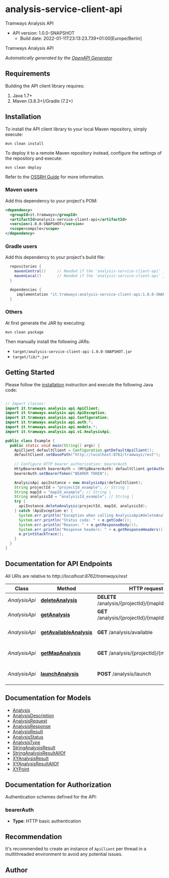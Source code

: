 # analysis-service-client-api

Tramways Analysis API
- API version: 1.0.0-SNAPSHOT
  - Build date: 2022-01-11T23:13:23.739+01:00[Europe/Berlin]

Tramways Analysis API


*Automatically generated by the [OpenAPI Generator](https://openapi-generator.tech)*


## Requirements

Building the API client library requires:
1. Java 1.7+
2. Maven (3.8.3+)/Gradle (7.2+)

## Installation

To install the API client library to your local Maven repository, simply execute:

```shell
mvn clean install
```

To deploy it to a remote Maven repository instead, configure the settings of the repository and execute:

```shell
mvn clean deploy
```

Refer to the [OSSRH Guide](http://central.sonatype.org/pages/ossrh-guide.html) for more information.

### Maven users

Add this dependency to your project's POM:

```xml
<dependency>
  <groupId>it.tramways</groupId>
  <artifactId>analysis-service-client-api</artifactId>
  <version>1.0.0-SNAPSHOT</version>
  <scope>compile</scope>
</dependency>
```

### Gradle users

Add this dependency to your project's build file:

```groovy
  repositories {
    mavenCentral()     // Needed if the 'analysis-service-client-api' jar has been published to maven central.
    mavenLocal()       // Needed if the 'analysis-service-client-api' jar has been published to the local maven repo.
  }

  dependencies {
     implementation "it.tramways:analysis-service-client-api:1.0.0-SNAPSHOT"
  }
```

### Others

At first generate the JAR by executing:

```shell
mvn clean package
```

Then manually install the following JARs:

* `target/analysis-service-client-api-1.0.0-SNAPSHOT.jar`
* `target/lib/*.jar`

## Getting Started

Please follow the [installation](#installation) instruction and execute the following Java code:

```java

// Import classes:
import it.tramways.analysis.api.ApiClient;
import it.tramways.analysis.api.ApiException;
import it.tramways.analysis.api.Configuration;
import it.tramways.analysis.api.auth.*;
import it.tramways.analysis.api.models.*;
import it.tramways.analysis.api.v1.AnalysisApi;

public class Example {
  public static void main(String[] args) {
    ApiClient defaultClient = Configuration.getDefaultApiClient();
    defaultClient.setBasePath("http://localhost:8762/tramways/rest");
    
    // Configure HTTP bearer authorization: bearerAuth
    HttpBearerAuth bearerAuth = (HttpBearerAuth) defaultClient.getAuthentication("bearerAuth");
    bearerAuth.setBearerToken("BEARER TOKEN");

    AnalysisApi apiInstance = new AnalysisApi(defaultClient);
    String projectId = "projectId_example"; // String | 
    String mapId = "mapId_example"; // String | 
    String analysisId = "analysisId_example"; // String | 
    try {
      apiInstance.deleteAnalysis(projectId, mapId, analysisId);
    } catch (ApiException e) {
      System.err.println("Exception when calling AnalysisApi#deleteAnalysis");
      System.err.println("Status code: " + e.getCode());
      System.err.println("Reason: " + e.getResponseBody());
      System.err.println("Response headers: " + e.getResponseHeaders());
      e.printStackTrace();
    }
  }
}

```

## Documentation for API Endpoints

All URIs are relative to *http://localhost:8762/tramways/rest*

Class | Method | HTTP request | Description
------------ | ------------- | ------------- | -------------
*AnalysisApi* | [**deleteAnalysis**](docs/AnalysisApi.md#deleteAnalysis) | **DELETE** /analysis/{projectId}/{mapId}/{analysisId} | Deletes an analysis
*AnalysisApi* | [**getAnalysis**](docs/AnalysisApi.md#getAnalysis) | **GET** /analysis/{projectId}/{mapId}/{analysisId} | Gets an analysis
*AnalysisApi* | [**getAvailableAnalysis**](docs/AnalysisApi.md#getAvailableAnalysis) | **GET** /analysis/available | Gets available analysis
*AnalysisApi* | [**getMapAnalysis**](docs/AnalysisApi.md#getMapAnalysis) | **GET** /analysis/{projectId}/{mapId} | Gets project map analysis
*AnalysisApi* | [**launchAnalysis**](docs/AnalysisApi.md#launchAnalysis) | **POST** /analysis/launch | Launch selected analysis


## Documentation for Models

 - [Analysis](docs/Analysis.md)
 - [AnalysisDescription](docs/AnalysisDescription.md)
 - [AnalysisRequest](docs/AnalysisRequest.md)
 - [AnalysisResponse](docs/AnalysisResponse.md)
 - [AnalysisResult](docs/AnalysisResult.md)
 - [AnalysisStatus](docs/AnalysisStatus.md)
 - [AnalysisType](docs/AnalysisType.md)
 - [StringAnalysisResult](docs/StringAnalysisResult.md)
 - [StringAnalysisResultAllOf](docs/StringAnalysisResultAllOf.md)
 - [XYAnalysisResult](docs/XYAnalysisResult.md)
 - [XYAnalysisResultAllOf](docs/XYAnalysisResultAllOf.md)
 - [XYPoint](docs/XYPoint.md)


## Documentation for Authorization

Authentication schemes defined for the API:
### bearerAuth

- **Type**: HTTP basic authentication


## Recommendation

It's recommended to create an instance of `ApiClient` per thread in a multithreaded environment to avoid any potential issues.

## Author



